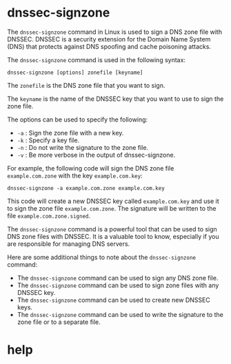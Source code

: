 # dnssec-signzone

The `dnssec-signzone` command in Linux is used to sign a DNS zone file with DNSSEC. DNSSEC is a security extension for the Domain Name System (DNS) that protects against DNS spoofing and cache poisoning attacks.

The `dnssec-signzone` command is used in the following syntax:

```
dnssec-signzone [options] zonefile [keyname]
```

The `zonefile` is the DNS zone file that you want to sign.

The `keyname` is the name of the DNSSEC key that you want to use to sign the zone file.

The options can be used to specify the following:

* `-a` : Sign the zone file with a new key.
* `-k` : Specify a key file.
* `-n` : Do not write the signature to the zone file.
* `-v` : Be more verbose in the output of dnssec-signzone.

For example, the following code will sign the DNS zone file `example.com.zone` with the key `example.com.key`:

```
dnssec-signzone -a example.com.zone example.com.key
```

This code will create a new DNSSEC key called `example.com.key` and use it to sign the zone file `example.com.zone`. The signature will be written to the file `example.com.zone.signed`.

The `dnssec-signzone` command is a powerful tool that can be used to sign DNS zone files with DNSSEC. It is a valuable tool to know, especially if you are responsible for managing DNS servers.

Here are some additional things to note about the `dnssec-signzone` command:

* The `dnssec-signzone` command can be used to sign any DNS zone file.
* The `dnssec-signzone` command can be used to sign zone files with any DNSSEC key.
* The `dnssec-signzone` command can be used to create new DNSSEC keys.
* The `dnssec-signzone` command can be used to write the signature to the zone file or to a separate file.





# help 

```

```
